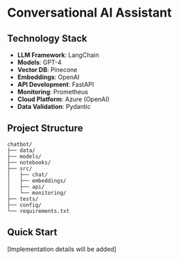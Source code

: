 # Conversational AI Assistant

## Technology Stack
- **LLM Framework**: LangChain
- **Models**: GPT-4
- **Vector DB**: Pinecone
- **Embeddings**: OpenAI
- **API Development**: FastAPI
- **Monitoring**: Prometheus
- **Cloud Platform**: Azure (OpenAI)
- **Data Validation**: Pydantic

## Project Structure
```
chatbot/
├── data/
├── models/
├── notebooks/
├── src/
│   ├── chat/
│   ├── embeddings/
│   ├── api/
│   └── monitoring/
├── tests/
├── config/
└── requirements.txt
```

## Quick Start
[Implementation details will be added] 